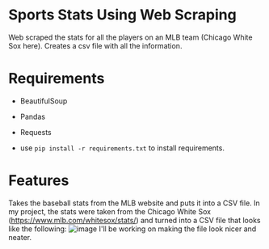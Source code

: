 # Sports Stats Using Web Scraping
Web scraped the stats for all the players on an MLB team (Chicago White Sox here). Creates a csv file with all the information. 
# Requirements
- BeautifulSoup
- Pandas
- Requests

 - use `pip install -r requirements.txt` to install requirements.
# Features
Takes the baseball stats from the MLB website and puts it into a CSV file. 
In my project, the stats were taken from the Chicago White Sox (https://www.mlb.com/whitesox/stats/) and turned into a CSV file that looks like the following:
![image](https://user-images.githubusercontent.com/80280181/122700129-4db5c580-d210-11eb-8ffb-07ef2cfe4ca9.png)
I'll be working on making the file look nicer and neater. 
